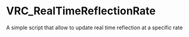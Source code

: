 # VRC_RealTimeReflectionRate
A simple script that allow to update real time reflection at a specific rate
